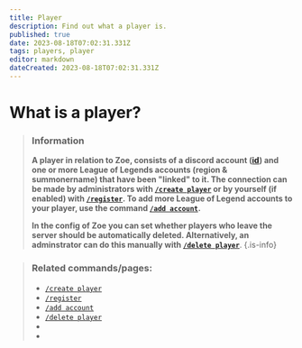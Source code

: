 ```yaml
---
title: Player
description: Find out what a player is.
published: true
date: 2023-08-18T07:02:31.331Z
tags: players, player
editor: markdown
dateCreated: 2023-08-18T07:02:31.331Z
---
```


# What is a player?

>### Information
>**A player in relation to Zoe, consists of a discord account ([id](https://support.discord.com/hc/en-us/articles/206346498-Where-can-I-find-my-User-Server-Message-ID-)) and one or more League of Legends accounts (region & summonername) that have been "linked" to it. The connection can be made by administrators with [`/create player`](/en/commands/create/player) or by yourself (if enabled) with [`/register`](/en/commands/important/register).
To add more League of Legend accounts to your player, use the command [`/add account`](/en/commands/add/account).**
>
>**In the config of Zoe you can set whether players who leave the server should be automatically deleted. Alternatively, an adminstrator can do this manually with [`/delete player`](/en/commands/delete/player)**.
>{.is-info}

>### Related commands/pages:
>-   [`/create player`](/en/commands/create/player)
>-   [`/register`](/en/commands/important/register)
>-   [`/add account`](/en/commands/add/account)
>-   [`/delete player`](/en/commands/delete/player)
>-   
>-   
<br>
